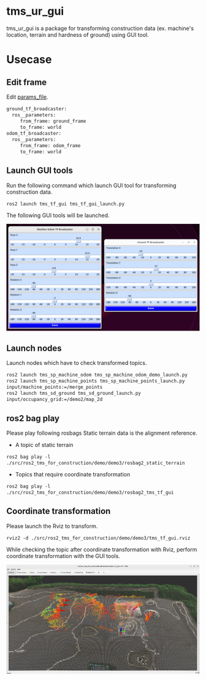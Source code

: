 # tms_ur_gui

tms_ur_gui is a package for transforming construction data (ex. machine's location, terrain and hardness of ground) using GUI tool.

# Usecase

## Edit frame

Edit [params_file](./params_file.yaml).

```
ground_tf_broadcaster:
  ros__parameters:
     from_frame: ground_frame
     to_frame: world
odom_tf_broadcaster:
  ros__parameters:
     from_frame: odom_frame
     to_frame: world
```

## Launch GUI tools

Run the following command which launch GUI tool for transforming construction data.

```
ros2 launch tms_tf_gui tms_tf_gui_launch.py
```

The following GUI tools will be launched.

![](../../docs/tms_tf_gui_tools.png)

## Launch nodes

Launch nodes which have to check transformed topics.

```
ros2 launch tms_sp_machine_odom tms_sp_machine_odom_demo_launch.py 
ros2 launch tms_sp_machine_points tms_sp_machine_points_launch.py input/machine_points:=/merge_points
ros2 launch tms_sd_ground tms_sd_ground_launch.py input/occupancy_grid:=/demo2/map_2d
```

## ros2 bag play

Please play following rosbags Static terrain data is the alignment reference.

- A topic of static terrain

```
ros2 bag play -l ./src/ros2_tms_for_construction/demo/demo3/rosbag2_static_terrain
```

- Topics that require coordinate transformation

```
ros2 bag play -l ./src/ros2_tms_for_construction/demo/demo3/rosbag2_tms_tf_gui
```

## Coordinate transformation

Please launch the Rviz to transform.

```
rviz2 -d ./src/ros2_tms_for_construction/demo/demo3/tms_tf_gui.rviz
```

While checking the topic after coordinate transformation with Rviz, perform coordinate transformation with the GUI tools.

![](../../docs/tms_tf_gui_rviz.png)
